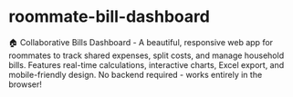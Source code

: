 # roommate-bill-dashboard
🏠 Collaborative Bills Dashboard - A beautiful, responsive web app for roommates to track shared expenses, split costs, and manage household bills. Features real-time calculations, interactive charts, Excel export, and mobile-friendly design. No backend required - works entirely in the browser!
